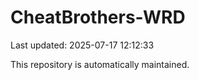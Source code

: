 # CheatBrothers-WRD

Last updated: 2025-07-17 12:12:33

This repository is automatically maintained.
